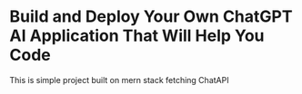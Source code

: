# Build and Deploy Your Own ChatGPT AI Application That Will Help You Code

This is simple project built on mern stack fetching ChatAPI
